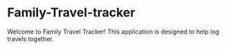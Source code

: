 # Family-Travel-tracker
Welcome to Family Travel Tracker! This application is designed to help log travels together. 
